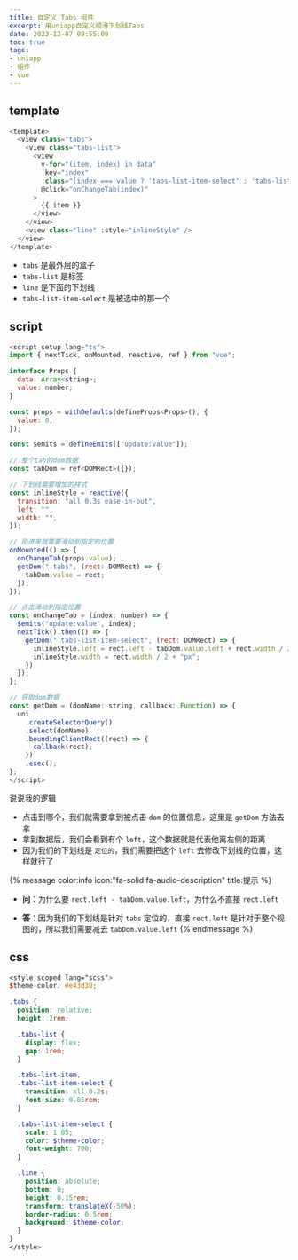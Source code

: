 ```yaml
---
title: 自定义 Tabs 组件
excerpt: 用uniapp自定义顺滑下划线Tabs
date: 2023-12-07 09:55:09
toc: true
tags:
- uniapp
- 组件
- vue
---
```


## template

``` javascript template
<template>
  <view class="tabs">
    <view class="tabs-list">
      <view
        v-for="(item, index) in data"
        :key="index"
        :class="[index === value ? 'tabs-list-item-select' : 'tabs-list-item']"
        @click="onChangeTab(index)"
      >
        {{ item }}
      </view>
    </view>
    <view class="line" :style="inlineStyle" />
  </view>
</template>
```

- `tabs` 是最外层的盒子
- `tabs-list` 是标签
- `line` 是下面的下划线
- `tabs-list-item-select` 是被选中的那一个

## script

``` javascript script
<script setup lang="ts">
import { nextTick, onMounted, reactive, ref } from "vue";

interface Props {
  data: Array<string>;
  value: number;
}

const props = withDefaults(defineProps<Props>(), {
  value: 0,
});

const $emits = defineEmits(["update:value"]);

// 整个tab的dom数据
const tabDom = ref<DOMRect>({});

// 下划线需要增加的样式
const inlineStyle = reactive({
  transition: "all 0.3s ease-in-out",
  left: "",
  width: "",
});

// 刚进来就需要滑动到指定的位置
onMounted(() => {
  onChangeTab(props.value);
  getDom(".tabs", (rect: DOMRect) => {
    tabDom.value = rect;
  });
});

// 点击滑动到指定位置
const onChangeTab = (index: number) => {
  $emits("update:value", index);
  nextTick().then(() => {
    getDom(".tabs-list-item-select", (rect: DOMRect) => {
      inlineStyle.left = rect.left - tabDom.value.left + rect.width / 2 + "px";
      inlineStyle.width = rect.width / 2 + "px";
    });
  });
};

// 获取dom数据
const getDom = (domName: string, callback: Function) => {
  uni
    .createSelectorQuery()
    .select(domName)
    .boundingClientRect((rect) => {
      callback(rect);
    })
    .exec();
};
</script>
```

说说我的逻辑
- 点击到哪个，我们就需要拿到被点击 `dom` 的位置信息，这里是 `getDom` 方法去拿
- 拿到数据后，我们会看到有个 `left`，这个数据就是代表他离左侧的距离
- 因为我们的下划线是 `定位的`，我们需要把这个 `left` 去修改下划线的位置，这样就行了

{% message color:info icon:"fa-solid fa-audio-description" title:提示 %}
- **问**：为什么要 `rect.left - tabDom.value.left`，为什么不直接 `rect.left`

- **答**：因为我们的下划线是针对 `tabs` 定位的，直接 `rect.left` 是针对于整个视图的，所以我们需要减去 `tabDom.value.left`
{% endmessage %}

## css

``` scss css
<style scoped lang="scss">
$theme-color: #e43d30;

.tabs {
  position: relative;
  height: 2rem;

  .tabs-list {
    display: flex;
    gap: 1rem;
  }

  .tabs-list-item,
  .tabs-list-item-select {
    transition: all 0.2s;
    font-size: 0.85rem;
  }

  .tabs-list-item-select {
    scale: 1.05;
    color: $theme-color;
    font-weight: 700;
  }

  .line {
    position: absolute;
    bottom: 0;
    height: 0.15rem;
    transform: translateX(-50%);
    border-radius: 0.5rem;
    background: $theme-color;
  }
}
</style>
```